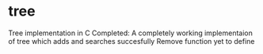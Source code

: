 # tree
Tree implementation in C
Completed: A completely working implementaion of tree which adds and searches succesfully
Remove function yet to define
